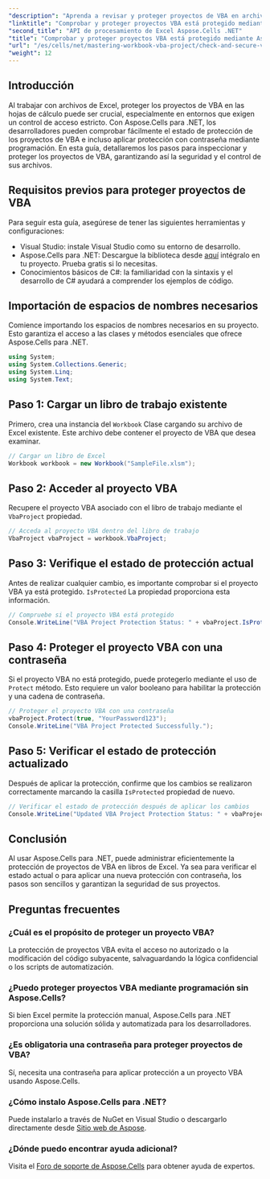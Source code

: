 ```yaml
---
"description": "Aprenda a revisar y proteger proyectos de VBA en archivos de Excel mediante programación con Aspose.Cells para .NET. Guía paso a paso con ejemplos de código completos."
"linktitle": "Comprobar y proteger proyectos VBA está protegido mediante Aspose.Cells"
"second_title": "API de procesamiento de Excel Aspose.Cells .NET"
"title": "Comprobar y proteger proyectos VBA está protegido mediante Aspose.Cells"
"url": "/es/cells/net/mastering-workbook-vba-project/check-and-secure-vba-projects-is-protected/"
"weight": 12
---
```


## Introducción

Al trabajar con archivos de Excel, proteger los proyectos de VBA en las hojas de cálculo puede ser crucial, especialmente en entornos que exigen un control de acceso estricto. Con Aspose.Cells para .NET, los desarrolladores pueden comprobar fácilmente el estado de protección de los proyectos de VBA e incluso aplicar protección con contraseña mediante programación. En esta guía, detallaremos los pasos para inspeccionar y proteger los proyectos de VBA, garantizando así la seguridad y el control de sus archivos.

## Requisitos previos para proteger proyectos de VBA

Para seguir esta guía, asegúrese de tener las siguientes herramientas y configuraciones:

- Visual Studio: instale Visual Studio como su entorno de desarrollo.
- Aspose.Cells para .NET: Descargue la biblioteca desde [aquí](https://releases.aspose.com/cells/net/) intégralo en tu proyecto. Prueba gratis si lo necesitas.
- Conocimientos básicos de C#: la familiaridad con la sintaxis y el desarrollo de C# ayudará a comprender los ejemplos de código.

## Importación de espacios de nombres necesarios

Comience importando los espacios de nombres necesarios en su proyecto. Esto garantiza el acceso a las clases y métodos esenciales que ofrece Aspose.Cells para .NET.

```csharp
using System;
using System.Collections.Generic;
using System.Linq;
using System.Text;
```

## Paso 1: Cargar un libro de trabajo existente

Primero, crea una instancia del `Workbook` Clase cargando su archivo de Excel existente. Este archivo debe contener el proyecto de VBA que desea examinar.

```csharp
// Cargar un libro de Excel
Workbook workbook = new Workbook("SampleFile.xlsm");
```

## Paso 2: Acceder al proyecto VBA

Recupere el proyecto VBA asociado con el libro de trabajo mediante el `VbaProject` propiedad.

```csharp
// Acceda al proyecto VBA dentro del libro de trabajo
VbaProject vbaProject = workbook.VbaProject;
```

## Paso 3: Verifique el estado de protección actual

Antes de realizar cualquier cambio, es importante comprobar si el proyecto VBA ya está protegido. `IsProtected` La propiedad proporciona esta información.

```csharp
// Compruebe si el proyecto VBA está protegido
Console.WriteLine("VBA Project Protection Status: " + vbaProject.IsProtected);
```

## Paso 4: Proteger el proyecto VBA con una contraseña

Si el proyecto VBA no está protegido, puede protegerlo mediante el uso de `Protect` método. Esto requiere un valor booleano para habilitar la protección y una cadena de contraseña.

```csharp
// Proteger el proyecto VBA con una contraseña
vbaProject.Protect(true, "YourPassword123");
Console.WriteLine("VBA Project Protected Successfully.");
```

## Paso 5: Verificar el estado de protección actualizado

Después de aplicar la protección, confirme que los cambios se realizaron correctamente marcando la casilla `IsProtected` propiedad de nuevo.

```csharp
// Verificar el estado de protección después de aplicar los cambios
Console.WriteLine("Updated VBA Project Protection Status: " + vbaProject.IsProtected);
```

## Conclusión

Al usar Aspose.Cells para .NET, puede administrar eficientemente la protección de proyectos de VBA en libros de Excel. Ya sea para verificar el estado actual o para aplicar una nueva protección con contraseña, los pasos son sencillos y garantizan la seguridad de sus proyectos.

## Preguntas frecuentes

### ¿Cuál es el propósito de proteger un proyecto VBA?
La protección de proyectos VBA evita el acceso no autorizado o la modificación del código subyacente, salvaguardando la lógica confidencial o los scripts de automatización.

### ¿Puedo proteger proyectos VBA mediante programación sin Aspose.Cells?
Si bien Excel permite la protección manual, Aspose.Cells para .NET proporciona una solución sólida y automatizada para los desarrolladores.

### ¿Es obligatoria una contraseña para proteger proyectos de VBA?
Sí, necesita una contraseña para aplicar protección a un proyecto VBA usando Aspose.Cells.

### ¿Cómo instalo Aspose.Cells para .NET?
Puede instalarlo a través de NuGet en Visual Studio o descargarlo directamente desde [Sitio web de Aspose](https://releases.aspose.com/cells/net/).

### ¿Dónde puedo encontrar ayuda adicional?
Visita el [Foro de soporte de Aspose.Cells](https://forum.aspose.com/c/cells/9) para obtener ayuda de expertos.
